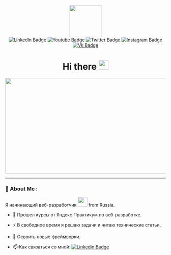 <div id="header" align="center">
  <img src="https://static.tildacdn.com/tild6237-3339-4963-b664-656562633766/beaverswork.gif" width="100px"/>
  <div id="badges">
    <a href="your-linkedin-URL">
      <img src="https://img.shields.io/badge/LinkedIn-blue?style=for-the-badge&logo=linkedin&logoColor=white" alt="LinkedIn Badge"/>
    </a>
    <a href="your-youtube-URL">
      <img src="https://img.shields.io/badge/YouTube-red?style=for-the-badge&logo=youtube&logoColor=white" alt="Youtube Badge"/>
    </a>
    <a href="your-twitter-URL">
      <img src="https://img.shields.io/badge/Twitter-blue?style=for-the-badge&logo=twitter&logoColor=white" alt="Twitter Badge"/>
    </a>
    <a href="your-instagram-URL">
      <img src="https://img.shields.io/badge/Instagram-purple?style=for-the-badge&logo=instagram&logoColor=white" alt="Instagram Badge"/>
    </a>
    <a href="your-VK-URL">
      <img src="https://img.shields.io/badge/Вконтакте-blue?style=for-the-badge&logo=VK&logoColor=white" alt="Vk Badge"/>
    </a>
  </div>
  <img src="https://komarev.com/ghpvc/?username=Alexandr-Kotov&style=flat-square&color=blue" alt=""/>
  <h1>
    Hi there
    <img src="https://media.giphy.com/media/hvRJCLFzcasrR4ia7z/giphy.gif" width="30px"/>
  </h1>
</div>
<div align="center">
  <img src="https://www.300feetout.com/wp-content/uploads/2018/07/300FeetOut_YourWebsiteIsAlive.gif" width="600" height="300"/>
</div>

---

### :ghost: About Me :

Я начинающий веб-разработчик <img src="https://media.giphy.com/media/WUlplcMpOCEmTGBtBW/giphy.gif" width="30"> from Russia.

- :telescope: Прошел курсы от Яндекс.Практикум по веб-разработке.

- :zap: В свободное время я решаю задачи и читаю технические статьи.

- :purple_heart: Освоить новые фреймворки.

- :mailbox::Как связаться со мной: [![Linkedin Badge](https://img.shields.io/badge/-yandex.mail-yellow?style=flat&logo=Yandex.mail&logoColor=white)](Mr1Hiroshi@yandex.ru)

